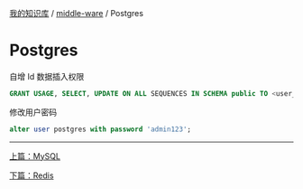 [我的知识库](../README.md) / [middle-ware](zz_gneratered_mdi.md) / Postgres

# Postgres

自增 Id 数据插入权限

```sql
GRANT USAGE, SELECT, UPDATE ON ALL SEQUENCES IN SCHEMA public TO <user_name>;
```

修改用户密码

```sql
alter user postgres with password 'admin123';
```

---
[上篇：MySQL](mysql.md)

[下篇：Redis](redis.md)
